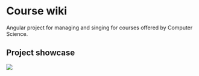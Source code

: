 # Course wiki

Angular project for managing and singing for courses offered by Computer Science.

## Project showcase
![](res/presentation.gif)
